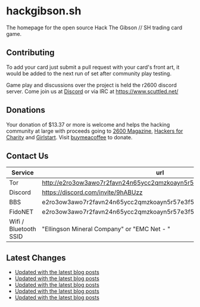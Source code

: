# hackgibson.sh
The homepage for the open source Hack The Gibson // SH trading card game.


## Contributing

To add your card just submit a pull request with your card's front art, it would be added to the next run of set after community play testing.

Game play and discussions over the project is held the r2600 discord server. Come join us at [Discord](https://discord.com/invite/9hABUzz) or via IRC at https://www.scuttled.net/


## Donations

Your donation of $13.37 or more is welcome and helps the hacking community at large with proceeds going to [2600 Magazine](https://2600.com/), [Hackers for Charity](https://hackersforcharity.org) and [Girlstart](https://girlstart.org).  Visit [buymeacoffee](https://www.buymeacoffee.com/hackgibson.sh) to donate.


## Contact Us

Service | url
-|-
Tor | http://e2ro3ow3awo7r2favn24n65ycc2qmzkoayn5r57e3f56nvjwdcgg32ad.onion
Discord | https://discord.com/invite/9hABUzz
BBS | e2ro3ow3awo7r2favn24n65ycc2qmzkoayn5r57e3f56nvjwdcgg32ad.onion:23
FidoNET | e2ro3ow3awo7r2favn24n65ycc2qmzkoayn5r57e3f56nvjwdcgg32ad.onion:24554
Wifi / Bluetooth SSID | "Ellingson Mineral Company" or "EMC Net - <fidonet address>"

## Latest Changes
<!-- BLOG-POST-LIST:START -->
- [Updated with the latest blog posts](https://github.com/DFW2600/hackgibson.sh/commit/6907cfa6615eb2aeed0fd5e89ba8d294be4a25d8)
- [Updated with the latest blog posts](https://github.com/DFW2600/hackgibson.sh/commit/44aa2b436b791b93e6be919ad942fb2073f5f4cc)
- [Updated with the latest blog posts](https://github.com/DFW2600/hackgibson.sh/commit/d4cd20e472401b1a6854fa33325ed264ed916551)
- [Updated with the latest blog posts](https://github.com/DFW2600/hackgibson.sh/commit/65a5f70ada821c085e3265ab0ce50b6e7ed1633c)
- [Updated with the latest blog posts](https://github.com/DFW2600/hackgibson.sh/commit/53a0a10ef1504f73148c3176519c0df28c748c2e)
<!-- BLOG-POST-LIST:END -->
